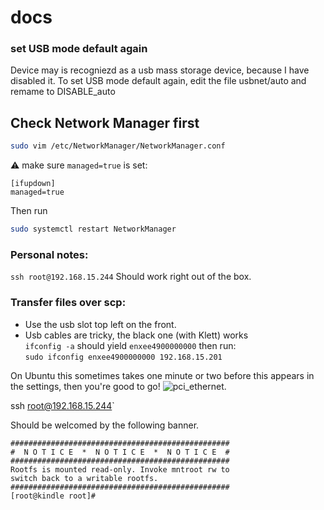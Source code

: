 # docs


### set USB mode default again
Device may is recogniezd as a usb mass storage device, because I have disabled it.
To set USB mode default again, edit the file usbnet/auto and remame to DISABLE_auto

## Check Network Manager first
```bash
sudo vim /etc/NetworkManager/NetworkManager.conf
```
 ⚠️ make sure `managed=true` is set:

```
[ifupdown]
managed=true
```
Then run 
```bash
sudo systemctl restart NetworkManager
```

### Personal notes:
`ssh root@192.168.15.244`
Should work right out of the box.

### Transfer files over scp:

- Use the usb slot top left on the front.   
- Usb cables are tricky, the black one (with Klett) works   
`ifconfig -a` should yield `enxee4900000000`
then run:   
`sudo ifconfig enxee4900000000 192.168.15.201`

On Ubuntu this sometimes takes one minute or two before this appears in the settings, then you're good to go! ![pci_ethernet](https://github.com/cyrillkuettel/docs/assets/36520284/e569948b-4f03-4cef-acf2-1225625decb4).


 ssh root@192.168.15.244`
 
 Should be welcomed by the following banner.




```
#################################################
#  N O T I C E  *  N O T I C E  *  N O T I C E  # 
#################################################
Rootfs is mounted read-only. Invoke mntroot rw to
switch back to a writable rootfs.
#################################################
[root@kindle root]# 
```
